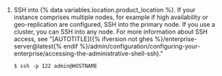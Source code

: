 1. SSH into {% data variables.location.product_location %}. If your instance comprises multiple nodes, for example if high availability or geo-replication are configured, SSH into the primary node. If you use a cluster, you can SSH into any node. For more information about SSH access, see "[AUTOTITLE]({% ifversion not ghes %}/enterprise-server@latest{% endif %}/admin/configuration/configuring-your-enterprise/accessing-the-administrative-shell-ssh)."

   ```shell
   $ ssh -p 122 admin@HOSTNAME
   ```
